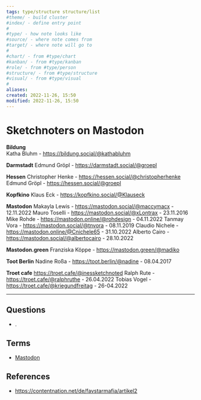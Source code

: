 ```yaml
---
tags: type/structure structure/list
#theme/ - build cluster 
#index/ - define entry point
# 
#type/ - how note looks like
#source/ - where note comes from
#target/ - where note will go to
# 
#chart/ - from #type/chart 
#kanban/ - from #type/kanban
#role/ - from #type/person
#structure/ - from #type/structure
#visual/ - from #type/visual
#
aliases: 
created: 2022-11-26, 15:50
modified: 2022-11-26, 15:50
---
```


# Sketchnoters on Mastodon

<!-- Main content of my thoughts really -->

**Bildung**  
Katha Bluhm - https://bildung.social/@kathabluhm

**Darmstadt**
Edmund Gröpl - https://darmstadt.social/@groepl

**Hessen**
Christopher Henke - https://hessen.social/@christopherhenke
Edmund Gröpl - https://hessen.social/@groepl

**Kopfkino**
Klaus Eck - https://kopfkino.social/@Klauseck

**Mastodon**
Makayla Lewis - https://mastodon.social/@maccymacx - 12.11.2022
Mauro Toselli - https://mastodon.social/@xLontrax - 23.11.2016
Mike Rohde - https://mastodon.online/@rohdesign - 04.11.2022
Tanmay Vora - https://mastodon.social/@tnvora - 08.11.2019
Claudio Nichele - https://mastodon.online/@Cnichele65 - 31.10.2022
Alberto Cairo - https://mastodon.social/@albertocairo - 28.10.2022

**Mastodon.green**
Franziska Köppe - https://mastodon.green/@madiko

**Toot Berlin**
Nadine Roßa - https://toot.berlin/@nadine - 08.04.2017

**Troet cafe**
https://troet.cafe/@inessketchnoted
Ralph Rute - https://troet.cafe/@ralphruthe - 26.04.2022
Tobias Vogel - https://troet.cafe/@kriegundfreitag - 26-04.2022

---
## Questions
<!-- What remains for you to consider? --> 
- .

## Terms
<!-- Links to definition pages -->
- [Mastodon](Mastodon.md)

## References
<!-- Links to pages not referenced in the content -->
- https://contentnation.net/de/favstarmafia/artikel2











